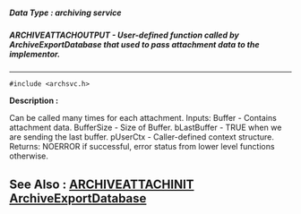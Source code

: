 ##### Data Type : archiving service
##### ARCHIVEATTACHOUTPUT - User-defined function called by ArchiveExportDatabase that used to pass attachment data to the implementor.
---
```
#include <archsvc.h>
```
**Description :**

Can be called many times for each attachment.
	Inputs:
	 Buffer - Contains attachment data.
	 BufferSize - Size of Buffer.
	 bLastBuffer - TRUE when we are sending the last buffer.
	 pUserCtx - Caller-defined context structure.
	Returns:
	 NOERROR if successful, error status from lower level functions 
otherwise.

**See Also :**
[ARCHIVEATTACHINIT](/domino-c-api-docs/reference/Data/ARCHIVEATTACHINIT)
[ArchiveExportDatabase](/domino-c-api-docs/reference/Func/ArchiveExportDatabase)
---
